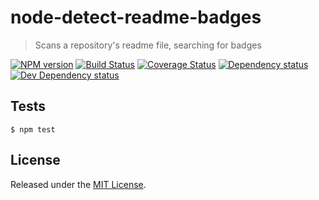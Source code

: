# node-detect-readme-badges

> Scans a repository's readme file, searching for badges

[![NPM version][npm-image]][npm-url] [![Build Status][travis-image]][travis-url] [![Coverage Status][coveralls-image]][coveralls-url] [![Dependency status][david-dm-image]][david-dm-url] [![Dev Dependency status][david-dm-dev-image]][david-dm-dev-url]

[npm-url]:https://npmjs.org/package/detect-readme-badges
[npm-image]:http://img.shields.io/npm/v/detect-readme-badges.svg?style=flat-square
[travis-url]:https://travis-ci.org/IndigoUnited/node-detect-readme-badges
[travis-image]:http://img.shields.io/travis/IndigoUnited/node-detect-readme-badges/master.svg&style=flat-square
[coveralls-url]:https://coveralls.io/r/IndigoUnited/node-detect-readme-badges
[coveralls-image]:https://img.shields.io/coveralls/IndigoUnited/node-detect-readme-badges/master.svg&style=flat-square
[david-dm-url]:https://david-dm.org/IndigoUnited/node-detect-readme-badges
[david-dm-image]:https://img.shields.io/david/IndigoUnited/node-detect-readme-badges.svg?style=flat-square
[david-dm-dev-url]:https://david-dm.org/IndigoUnited/node-detect-readme-badges#info=devDependencies
[david-dm-dev-image]:https://img.shields.io/david/dev/IndigoUnited/node-detect-readme-badges.svg?style=flat-square

## Tests

`$ npm test`

## License

Released under the [MIT License](http://www.opensource.org/licenses/mit-license.php).
